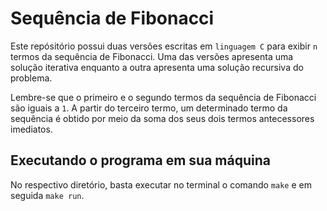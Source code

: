 # Sequência de Fibonacci

Este repósitório possui duas versões escritas em `linguagem C` para exibir `n` termos da sequência de Fibonacci. Uma das versões apresenta uma solução iterativa enquanto a outra apresenta uma solução recursiva do problema.

Lembre-se que o primeiro e o segundo termos da sequência de Fibonacci são iguais a `1`. A partir do terceiro termo, um determinado termo da sequência é obtido por meio da soma dos seus dois termos antecessores imediatos.

## Executando o programa em sua máquina

No respectivo diretório, basta executar no terminal o comando `make` e em seguida `make run`.
